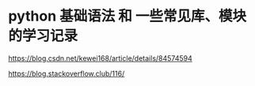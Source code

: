 # python 基础语法 和 一些常见库、模块的学习记录

https://blog.csdn.net/kewei168/article/details/84574594

https://blog.stackoverflow.club/116/